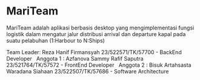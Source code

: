 # MariTeam
MariTeam adalah aplikasi berbasis desktop yang mengimplementasi fungsi logistik dalam mengatur jalur distribusi arrival dan departure kapal pada suatu pelabuhan (1:Harbour to N:Ships) &nbsp;

Team Leader:   Reza Hanif Firmansyah              23/522571/TK/57700  -  BackEnd Developer &nbsp;
Anggota 1  :   Azfanova Sammy Rafif Saputra       23/521764/TK/57572  -  FrontEnd Developer &nbsp;
Anggota 2  :   Bisuk Artahsasta Waradana Siahaan  23/522507/TK/57686  -  Software Architecture
